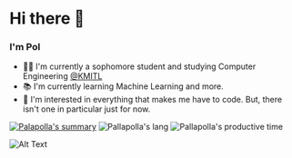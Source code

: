 # Hi there 👋
### I'm Pol 

- 🧑🏻 I'm currently a sophomore student and studying Computer Engineering [@KMITL](https://www.kmitl.ac.th/en)
- 📚 I'm currently learning Machine Learning and more.
- 🌟 I'm interested in everything that makes me have to code. But, there isn't one in particular just for now.

[![Palapolla's summary](https://github-profile-summary-cards.vercel.app/api/cards/profile-details?username=Palapolla&theme=github_dark)](https://github.com/vn7n24fzkq/github-profile-summary-cards-example/tree/master/profile-summary-card-output)
![Pallapolla's lang](https://github-profile-summary-cards.vercel.app/api/cards/repos-per-language?username=Palapolla&theme=github_dark)
![Pallapolla's productive time](https://github-profile-summary-cards.vercel.app/api/cards/productive-time?username=Palapolla&theme=github_dark)
<!--![Pallapolla stat](https://github-profile-summary-cards.vercel.app/api/cards/stats?username=Palapolla&theme=github_dark)-->
![Alt Text](https://media1.giphy.com/media/u2pmTWUi0MXjyrMaVj/giphy.gif?cid=ecf05e47t7kx18ffud6ac45jk3myg930d5r204wru2hiefvg&rid=giphy.gif&ct=g)








<!--
**Palapolla/Palapolla** is a ✨ _special_ ✨ repository because its `README.md` (this file) appears on your GitHub profile.

Here are some ideas to get you started:

- 🔭 I’m currently working on ...
- 🌱 I’m currently learning ...
- 👯 I’m looking to collaborate on ...
- 🤔 I’m looking for help with ...
- 💬 Ask me about ...
- 📫 How to reach me: ...
- 😄 Pronouns: ...
- ⚡ Fun fact: ...
-->
